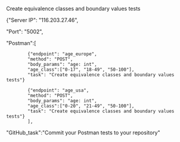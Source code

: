 Create equivalence classes and boundary values tests

{"Server IP": "116.203.27.46",

 "Port": "5002",
 
  "Postman":[
  
            {"endpoint": "age_europe",
            "method": "POST",
            "body_params": "age: int",
            "age_class":["0-17", "18-49", "50-100"],
            "task": "Create equivalence classes and boundary values tests"}
                        
            {"endpoint": "age_usa",
            "method": "POST",
            "body_params": "age: int",
            "age_class":["0-20", "21-49", "50-100"],
            "task": "Create equivalence classes and boundary values tests"}
            ],
            

  "GitHub_task":"Commit your Postman tests to your repository"
  
